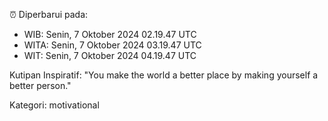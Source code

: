 ⏰ Diperbarui pada:
- WIB: Senin, 7 Oktober 2024 02.19.47 UTC
- WITA: Senin, 7 Oktober 2024 03.19.47 UTC
- WIT: Senin, 7 Oktober 2024 04.19.47 UTC

Kutipan Inspiratif:
"You make the world a better place by making yourself a better person."


Kategori: motivational

